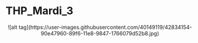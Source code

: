 # THP_Mardi_3

<p align="center">
  ![alt tag](https://user-images.githubusercontent.com/40149119/42834154-90e47960-89f6-11e8-9847-1766079d52b8.jpg)
</p>

